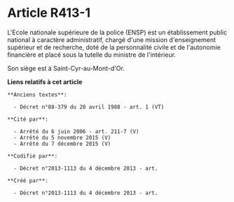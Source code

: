 # Article R413-1

L'Ecole nationale supérieure de la police (ENSP) est un établissement public national à caractère administratif, chargé d'une
mission d'enseignement supérieur et de recherche, doté de la personnalité civile et de l'autonomie financière et placé sous
la tutelle du ministre de l'intérieur.

Son siège est à Saint-Cyr-au-Mont-d'Or.

**Liens relatifs à cet article**

	**Anciens textes**:

	  - Décret n°88-379 du 20 avril 1988 - art. 1 (VT)

	**Cité par**:

	  - Arrêté du 6 juin 2006 - art. 211-7 (V)
	  - Arrêté du 5 novembre 2015 (V)
	  - Arrêté du 7 décembre 2015 (V)

	**Codifié par**:

	  - Décret n°2013-1113 du 4 décembre 2013 - art.

	**Créé par**:

	  - Décret n°2013-1113 du 4 décembre 2013 - art.
